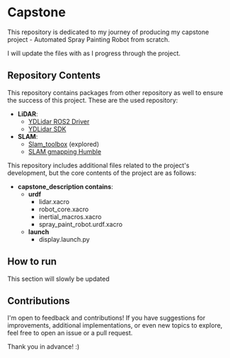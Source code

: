 # Capstone

This repository is dedicated to my journey of producing my capstone project - Automated Spray Painting Robot from scratch.

I will update the files with as I progress through the project.

## Repository Contents
This repository contains packages from other repository as well to ensure the success of this project.
These are the used repository:
- **LiDAR**:
  - [YDLidar ROS2 Driver](https://github.com/YDLIDAR/ydlidar_ros2_driver.git)
  - [YDLidar SDK](https://github.com/YDLIDAR/YDLidar-SDK.git)
- **SLAM**:
  - [Slam_toolbox](https://github.com/SteveMacenski/slam_toolbox) (explored)
  - [SLAM gmapping Humble](https://github.com/GMHadou/slam_gmapping_Humble)
   
This repository includes additional files related to the project's development, but the core contents of the project are as follows:
- **capstone_description contains**:
  - **urdf**
    - lidar.xacro
    - robot_core.xacro
    - inertial_macros.xacro
    - spray_paint_robot.urdf.xacro
  - **launch**
     - display.launch.py

## How to run
This section will slowly be updated

## Contributions
I'm open to feedback and contributions! If you have suggestions for improvements, additional implementations, or even new topics to explore, feel free to open an issue or a pull request.

Thank you in advance! :)
